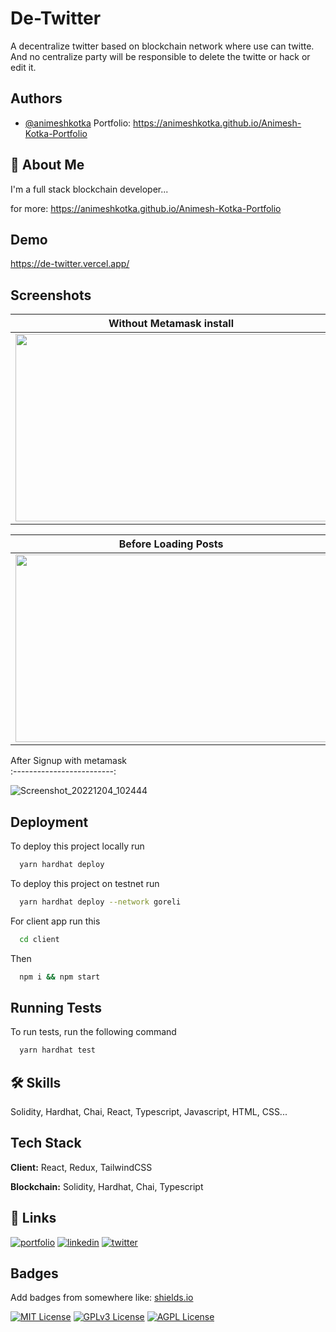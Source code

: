 
# De-Twitter

A decentralize twitter based on blockchain network where use can twitte.
And no centralize party will be responsible to delete the twitte or hack or edit it.


## Authors

- [@animeshkotka](https://github.com/AnimeshKotka)
Portfolio: https://animeshkotka.github.io/Animesh-Kotka-Portfolio


## 🚀 About Me
I'm a full stack blockchain developer...

for more: https://animeshkotka.github.io/Animesh-Kotka-Portfolio

## Demo


https://de-twitter.vercel.app/
## Screenshots


Without Metamask install      |  Without connecting test net
:-------------------------:|:-------------------------:
<img src="https://user-images.githubusercontent.com/40909527/205505217-a64ff71e-8f88-42b3-85a1-49f0ce0724c7.png"  width="498" height="300" /> | <img src="https://user-images.githubusercontent.com/40909527/205505354-427a2908-d66f-44f4-9492-aa96e8641493.png"  width="498" height="300" />


Before Loading Posts       |  After Loading Posts
:-------------------------:|:-------------------------:
<img src="https://user-images.githubusercontent.com/40909527/205504633-ceb1ea35-50d5-425a-beae-dfd9fdbdf1d5.png" width="498" height="300" /> |  <img src="https://user-images.githubusercontent.com/40909527/205504642-c44e45e5-b35d-45d2-808b-fa83e9eedbd9.png" width="498" height="300" />


After Signup with metamask     
:-------------------------:

![Screenshot_20221204_102444](https://user-images.githubusercontent.com/40909527/205504648-b1487350-6d07-4a2c-bd9b-9848fdfda955.png)



## Deployment

To deploy this project locally run

```bash
  yarn hardhat deploy 
```

To deploy this project on testnet run

```bash
  yarn hardhat deploy --network goreli
```
For client app run this
```bash
  cd client
```
Then
```bash
  npm i && npm start
```
## Running Tests

To run tests, run the following command

```bash
  yarn hardhat test
```


## 🛠 Skills
Solidity, Hardhat, Chai, React, Typescript, Javascript, HTML, CSS...


## Tech Stack

**Client:** React, Redux, TailwindCSS

**Blockchain:** Solidity, Hardhat, Chai, Typescript


## 🔗 Links
[![portfolio](https://img.shields.io/badge/my_portfolio-000?style=for-the-badge&logo=ko-fi&logoColor=white)](https://animeshkotka.github.io/Animesh-Kotka-Portfolio/#/)
[![linkedin](https://img.shields.io/badge/linkedin-0A66C2?style=for-the-badge&logo=linkedin&logoColor=white)](https://www.linkedin.com/in/animesh-kotka-569231168/)
[![twitter](https://img.shields.io/badge/twitter-1DA1F2?style=for-the-badge&logo=twitter&logoColor=white)](https://twitter.com/animesh_kotka)


## Badges

Add badges from somewhere like: [shields.io](https://shields.io/)

[![MIT License](https://img.shields.io/badge/License-MIT-green.svg)](https://choosealicense.com/licenses/mit/)
[![GPLv3 License](https://img.shields.io/badge/License-GPL%20v3-yellow.svg)](https://opensource.org/licenses/)
[![AGPL License](https://img.shields.io/badge/license-AGPL-blue.svg)](http://www.gnu.org/licenses/agpl-3.0)

